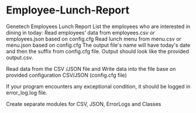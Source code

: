 # Employee-Lunch-Report
Genetech Employees Lunch Report
List the employees who are interested in dining in today:
Read employees' data from employees.csv or employees.json based on config.cfg
Read lunch menu from menu.csv or menu.json based on config.cfg
The output file's name will have today's date and then the suffix from config.cfg file.
Output should look like the provided output.csv.



Read data from the CSV /JSON file and Write data into the file base on provided configuration  CSV/JSON (config.cfg file)



If your program encounters any exceptional condition, it should be logged in error_log.log file.


Create separate modules for CSV, JSON, ErrorLogs and Classes
